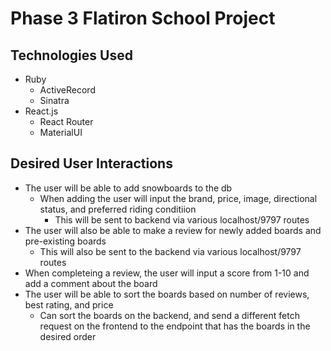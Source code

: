 # Phase 3 Flatiron School Project 

## Technologies Used

* Ruby
  * ActiveRecord
  * Sinatra
* React.js
  * React Router
  * MaterialUI


## Desired User Interactions

* The user will be able to add snowboards to the db
  * When adding the user will input the brand, price, image, directional status, and preferred riding conditiion
    * This will be sent to backend via various localhost/9797 routes
* The user will also be able to make a review for newly added boards and pre-existing boards
  * This will also be sent to the backend via various localhost/9797 routes
* When completeing a review, the user will input a score from 1-10 and add a comment about the board
* The user will be able to sort the boards based on number of reviews, best rating, and price
  * Can sort the boards on the backend, and send a different fetch request on the frontend to the endpoint that has the boards in the desired order
